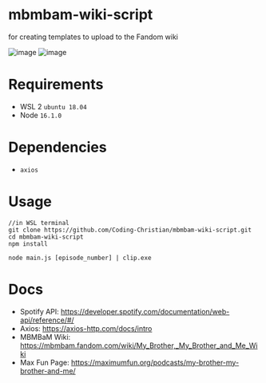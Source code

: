 # mbmbam-wiki-script
for creating templates to upload to the Fandom wiki

![image](https://user-images.githubusercontent.com/54188971/197305268-1c44dbc0-2976-4adc-98f9-03361c5990a0.png)
![image](https://user-images.githubusercontent.com/54188971/197305368-6e957a30-f4fb-435e-a5cd-82e06ab20ec7.png)

# Requirements
- WSL 2 `ubuntu 18.04`
- Node `16.1.0`

# Dependencies
- `axios`

# Usage
```shell
//in WSL terminal
git clone https://github.com/Coding-Christian/mbmbam-wiki-script.git
cd mbmbam-wiki-script
npm install

node main.js [episode_number] | clip.exe
```

# Docs
- Spotify API: https://developer.spotify.com/documentation/web-api/reference/#/
- Axios: https://axios-http.com/docs/intro
- MBMBaM Wiki: https://mbmbam.fandom.com/wiki/My_Brother,_My_Brother_and_Me_Wiki
- Max Fun Page: https://maximumfun.org/podcasts/my-brother-my-brother-and-me/
